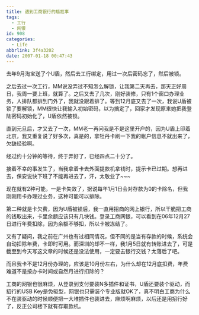 ```yaml
---
title: 遇到工商银行的尴尬事
tags:
  - 工行
  - 网银
id: 908
categories:
  - Life
abbrlink: 3f4a3202
date: 2007-01-18 00:47:43
---
```

去年9月淘宝送了个U盾，然后去工行绑定，用过一次后密码忘了，然后被锁。

之后去过一次工行，MM说没弄过不知怎么解锁，让我第二天再去，那天正好周日，我周一要上班，就算了。之后又去了几次，刚好装修，只有1个窗口办理业务，人排队都排到门外了，我就没跟着排了。等到12月底又去了一次，我说U盾被锁了要解锁，MM很快让我输入初始密码，以为搞定了，回家才发现原来她把我登陆密码初始化了，U盾依然被锁。

直到元旦后，才又去了一次，MM老一再问我是不是这里开户的，因为U盾上印着北京，我又重复说了好多次，真是的，拿牡丹卡刷一下我的帐户信息不就出来了，欠缺经验啊。

经过约十分钟的等待，终于弄好了，已经四点二十分了。

接着不幸的事发生了，当我拿着卡去外面提款机拿钱时，提示卡已过期。想再进去，保安说快下班了不能再进去了，汗，太敬业了~~~

现在就有2种可能，一是卡失效了，据说每年1月1日会对存款为0的卡除名，但我刚刚用卡办理过业务，这种可能可以排除。

第二种就是卡欠费，因为U盾被锁后，我一直用招商的网上银行，所以干脆把工商的钱取出来，卡里余额应该只有几块钱。登录工商网银，可以看到在06年12月27日进行年费扣除，因为余额不够扣，所以卡被冻结了。

又有了疑问，我之前在广州也有过相同情况，但不同的是当有存款的时候，系统会自动扣除年费，卡即时可用。而深圳的却不一样，我1月5日就有转账进去了，可是截至到今天写这文章的时候还是没法使用，一定要去银行交钱？太落后了吧。

而且我卡不是12月份办理的，应该是10月份左右，为什么却在12月底扣费，年费难道不是按办卡时间或自然月进行扣除的？

工商的网银也很麻烦，从登录到支付要装N多插件和证书，U盾还要装个驱动，而招行的USB Key是免驱型，网银也只需装个专业版就OK了，真不明白工商为什么不在装驱动的时候顺便把一大堆插件也装进去，麻烦啊麻烦，以后还是用招行好了，反正公司楼下就有存取款机。